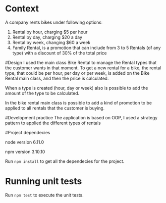 # Context
A company rents bikes under following options:

1. Rental by hour, charging $5 per hour
2. Rental by day, charging $20 a day
3. Rental by week, changing $60 a week
4. Family Rental, is a promotion that can include from 3 to 5 Rentals (of any type) with a discount of 30% of the total price
 
#Design
I used the main class Bike Rental to manage the Rental types that the customer wants in that moment.
To get a new rental for a bike, the rental type, that could be per hour, per day or per week, is added on the Bike Rental main class, and then the price is calculated.

When a type is created (hour, day or week) also is possible to add the amount of the type to be calculated.

In the bike rental main class is possible to add a kind of promotion to be applied to all rentals that the customer is buying.

#Development practice
The application is based on OOP, I used a strategy pattern to applied the different types of rentals

#Project dependecies

node version 6.11.0

npm version 3.10.10

Run `npm install` to get all the dependecies for the project.

# Running unit tests
Run `npm test` to execute the unit tests.
